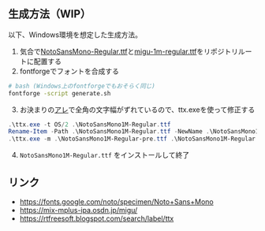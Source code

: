 ## 生成方法（WIP）

以下、Windows環境を想定した生成方法。

1. 気合で[NotoSansMono-Regular.ttf](https://github.com/notofonts/noto-fonts/blob/main/hinted/ttf/NotoSansMono/NotoSansMono-Regular.ttf)と[migu-1m-regular.ttf](https://osdn.net/projects/mix-mplus-ipa/downloads/72511/migu-1m-20200307.zip/)をリポジトリルートに配置する
2. fontforgeでフォントを合成する

```sh
# bash (Windows上のfontforgeでもおそらく同じ)
fontforge -script generate.sh
```

3. お決まりの[アレ](https://itouhiro.hatenablog.com/entry/20140910/font)で全角の文字幅がずれているので、ttx.exeを使って修正する

```powershell
.\ttx.exe -t OS/2 .\NotoSansMono1M-Regular.ttf
Rename-Item -Path .\NotoSansMono1M-Regular.ttf -NewName .\NotoSansMono1M-Regular-pre.ttf
.\ttx.exe -m .\NotoSansMono1M-Regular-pre.ttf .\NotoSansMono1M-Regular.ttx
```

4. `NotoSansMono1M-Regular.ttf` をインストールして終了

## リンク

- <https://fonts.google.com/noto/specimen/Noto+Sans+Mono>
- <https://mix-mplus-ipa.osdn.jp/migu/>
- <https://rtfreesoft.blogspot.com/search/label/ttx>
